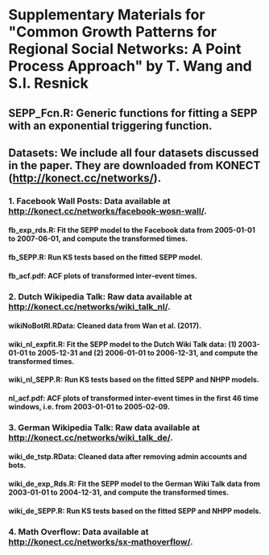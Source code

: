 # Supplementary Materials for "Common Growth Patterns for Regional Social Networks: A Point Process Approach" by T. Wang and S.I. Resnick
## SEPP_Fcn.R: Generic functions for fitting a SEPP with an exponential triggering function.
## Datasets: We include all four datasets discussed in the paper. They are downloaded from KONECT (http://konect.cc/networks/).
### 1. Facebook Wall Posts: Data available at http://konect.cc/networks/facebook-wosn-wall/.
#### fb_exp_rds.R: Fit the SEPP model to the Facebook data from 2005-01-01 to 2007-06-01, and compute the transformed times.
#### fb_SEPP.R: Run KS tests based on the fitted SEPP model.
#### fb_acf.pdf: ACF plots of transformed inter-event times. 
### 2. Dutch Wikipedia Talk: Raw data available at http://konect.cc/networks/wiki_talk_nl/.
#### wikiNoBotRl.RData: Cleaned data from Wan et al. (2017).
#### wiki_nl_expfit.R: Fit the SEPP model to the Dutch Wiki Talk data: (1) 2003-01-01 to 2005-12-31 and (2) 2006-01-01 to 2006-12-31, and compute the transformed times.
#### wiki_nl_SEPP.R: Run KS tests based on the fitted SEPP and NHPP models.
#### nl_acf.pdf: ACF plots of transformed inter-event times in the first 46 time windows, i.e. from 2003-01-01 to 2005-02-09. 
### 3. German Wikipedia Talk: Raw data available at http://konect.cc/networks/wiki_talk_de/.
#### wiki_de_tstp.RData: Cleaned data after removing admin accounts and bots.
#### wiki_de_exp_Rds.R: Fit the SEPP model to the German Wiki Talk data from 2003-01-01 to 2004-12-31, and compute the transformed times.
#### wiki_de_SEPP.R: Run KS tests based on the fitted SEPP and NHPP models.
### 4. Math Overflow: Data available at http://konect.cc/networks/sx-mathoverflow/.
